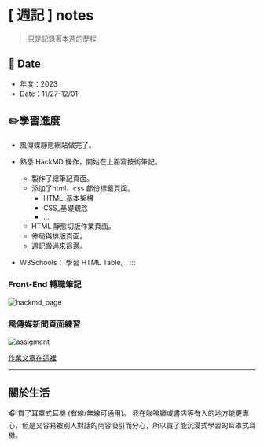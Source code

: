 
# [ 週記 ] notes

> 只是記錄著本週的歷程

## :calendar: Date
* 年度：2023
* Date：11/27-12/01

## :pencil2:學習進度
* 風傳媒靜態網站做完了。

* 熟悉 HackMD 操作，開始在上面寫技術筆記。
    * 製作了總筆記頁面。
    * 添加了html、css 部份標籤頁面。 
        - HTML_基本架構
        - CSS_基礎觀念
        - ...
    * HTML 靜態切版作業頁面。
    * 佈局與排版頁面。
    * 週記搬過來這邊。

* W3Schools： 學習 HTML Table。
:::

### Front-End 轉職筆記
![hackmd_page](https://hackmd.io/_uploads/r1H8qUeLa.png)

### 風傳媒新聞頁面練習
![assigment](https://hackmd.io/_uploads/HJ14jIlUp.png)

[作業文章在這裡](#)

---
關於生活
---

:headphones: 買了耳罩式耳機 (有線/無線可通用)。
我在咖啡廳或書店等有人的地方能更專心，但是又容易被別人對話的內容吸引而分心，所以買了能沉浸式學習的耳罩式耳機。
